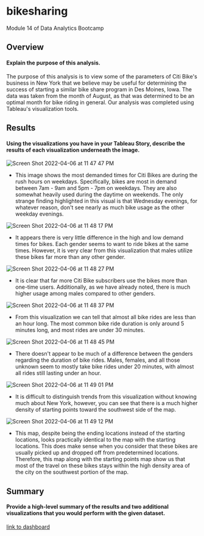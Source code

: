 # bikesharing
Module 14 of Data Analytics Bootcamp

## Overview 
#### Explain the purpose of this analysis.

The purpose of this analysis is to view some of the parameters of Citi Bike's business in New York that we believe may be useful for determining the success of starting a similar bike share program in Des Moines, Iowa. The data was taken from the month of August, as that was determined to be an optimal month for bike riding in general. Our analysis was completed using Tableau's visualization tools. 

## Results 
#### Using the visualizations you have in your Tableau Story, describe the results of each visualization underneath the image.

![Screen Shot 2022-04-06 at 11 47 47 PM](https://user-images.githubusercontent.com/96350388/162137722-342bbe73-a08e-4cfd-acd6-e650eb6a9b64.png)
- This image shows the most demanded times for Citi Bikes are during the rush hours on weekdays. Specifically, bikes are most in demand between 7am - 9am and 5pm - 7pm on weekdays. They are also somewhat heavily used during the daytime on weekends. The only strange finding highlighted in this visual is that Wednesday evenings, for whatever reason, don't see nearly as much bike usage as the other weekday evenings. 

![Screen Shot 2022-04-06 at 11 48 17 PM](https://user-images.githubusercontent.com/96350388/162137758-9b6e98c1-c3c1-4e33-90b9-3b4c94b67ab0.png)
- It appears there is very little difference in the high and low demand times for bikes. Each gender seems to want to ride bikes at the same times. However, it is very clear from this visualization that males utilize these bikes far more than any other gender. 

![Screen Shot 2022-04-06 at 11 48 27 PM](https://user-images.githubusercontent.com/96350388/162137787-54ad7f2a-1dff-4d03-8cbb-81dec72f0fca.png)
- It is clear that far more Citi Bike subscribers use the bikes more than one-time users. Additionally, as we have already noted, there is much higher usage among males compared to other genders. 

![Screen Shot 2022-04-06 at 11 48 37 PM](https://user-images.githubusercontent.com/96350388/162137819-42165245-02a7-4694-8b36-0d084e1a71a4.png)
- From this visualization we can tell that almost all bike rides are less than an hour long. The most common bike ride duration is only around 5 minutes long, and most rides are under 30 minutes.

![Screen Shot 2022-04-06 at 11 48 45 PM](https://user-images.githubusercontent.com/96350388/162137858-b95b8228-e56e-4fcb-bb59-b0c1d2f4b120.png)
- There doesn't appear to be much of a difference between the genders regarding the duration of bike rides. Males, females, and all those unknown seem to mostly take bike rides under 20 minutes, with almost all rides still lasting under an hour.

![Screen Shot 2022-04-06 at 11 49 01 PM](https://user-images.githubusercontent.com/96350388/162137897-4d99a5f4-6d23-4002-8e24-bf677bf7b73c.png)
- It is difficult to distinguish trends from this visualization without knowing much about New York, however, you can see that there is a much higher density of starting points toward the southwest side of the map. 

![Screen Shot 2022-04-06 at 11 49 12 PM](https://user-images.githubusercontent.com/96350388/162137928-456b8da5-af9a-44fe-b204-951dc2318ad6.png)
- This map, despite being the ending locations instead of the starting locations, looks practically identical to the map with the starting locations. This does make sense when you consider that these bikes are usually picked up and dropped off from predetermined locations. Therefore, this map along with the starting points map show us that most of the travel on these bikes stays within the high density area of the city on the southwest portion of the map.

## Summary 
#### Provide a high-level summary of the results and two additional visualizations that you would perform with the given dataset.



[link to dashboard](https://public.tableau.com/app/profile/michael.binger/viz/NYC_Citibike_Challenge_16493120565040/Story1?publish=yes)

